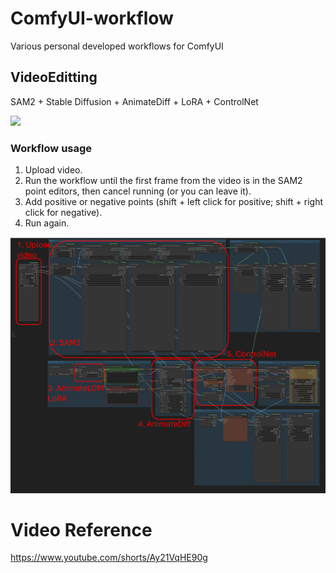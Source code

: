 # ComfyUI-workflow
Various personal developed workflows for ComfyUI

## VideoEditting
SAM2 + Stable Diffusion + AnimateDiff + LoRA + ControlNet

<img src="VideoEditting/showcase.gif" width="600" />

### Workflow usage

1. Upload video.
2. Run the workflow until the first frame from the video is in the SAM2 point editors, then cancel running (or you can leave it).
3. Add positive or negative points (shift + left click for positive; shift + right click for negative).
4. Run again.

<img src="VideoEditting/preview.png" width="600" />

# Video Reference
https://www.youtube.com/shorts/Ay21VqHE90g
